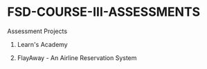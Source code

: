 # FSD-COURSE-III-ASSESSMENTS
Assessment Projects

1. Learn's Academy

2. FlayAway - An Airline Reservation System
